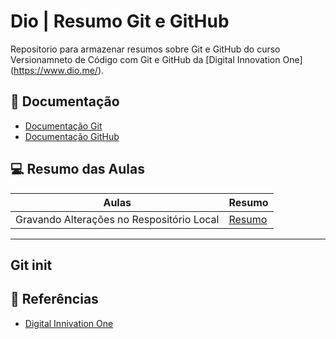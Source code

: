 # Dio | Resumo Git e GitHub

Repositorio para armazenar resumos sobre Git e GitHub do curso Versionamneto de Código com Git e GitHub da [Digital Innovation One] (https://www.dio.me/).

## 📖 Documentação
- [Documentação Git](https://git-scm.com/docs)
- [Documentação GitHub](https://docs.github.com)

## 💻 Resumo das Aulas

| Aulas | Resumo |
|-------|-------|
| Gravando Alterações no Respositório Local |[Resumo]()

---
Git init
---

## 🔎 Referências

- [Digital Innivation One]()